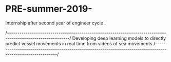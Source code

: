 # PRE-summer-2019-
Internship after second year of engineer cycle . 

/------------------------------------------------------------------------------------------------------------/
Developing deep learning models to directly predict vessel movements in real time from videos of sea movements
/------------------------------------------------------------------------------------------------------------/
